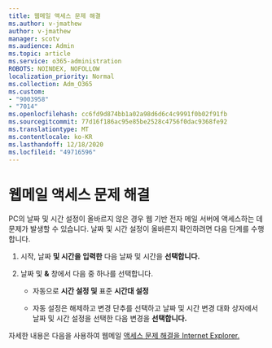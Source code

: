 ```yaml
---
title: 웹메일 액세스 문제 해결
ms.author: v-jmathew
author: v-jmathew
manager: scotv
ms.audience: Admin
ms.topic: article
ms.service: o365-administration
ROBOTS: NOINDEX, NOFOLLOW
localization_priority: Normal
ms.collection: Adm_O365
ms.custom:
- "9003958"
- "7014"
ms.openlocfilehash: cc6fd9d874bb1a02a98d6d6c4c9991f0b02f91fb
ms.sourcegitcommit: 77d16f186ac95e85be2528c4756f0dac9368fe92
ms.translationtype: MT
ms.contentlocale: ko-KR
ms.lasthandoff: 12/18/2020
ms.locfileid: "49716596"
---
```

# <a name="troubleshoot-problems-with-accessing-webmail"></a>웹메일 액세스 문제 해결

PC의 날짜 및 시간 설정이 올바르지 않은 경우 웹 기반 전자 메일 서버에 액세스하는 데 문제가 발생할 수 있습니다. 날짜 및 시간 설정이 올바른지 확인하려면 다음 단계를 수행합니다.

1. 시작, 날짜 **및 시간을 입력한** 다음 날짜 및 시간을 **선택합니다.** 
2. 날짜 및 **&** 창에서 다음 중 하나를 선택합니다.

    - 자동으로 **시간 설정 및** 표준 **시간대 설정**

    - 자동 설정은 해제하고 변경  단추를 선택하고 날짜  및 시간  변경 대화 상자에서 날짜 및 시간 설정을 선택한 다음 변경을 **선택합니다.** 

자세한 내용은 다음을 사용하여 웹메일 [액세스 문제 해결을 Internet Explorer.](https://go.microsoft.com/fwlink/?linkid=2139414)
